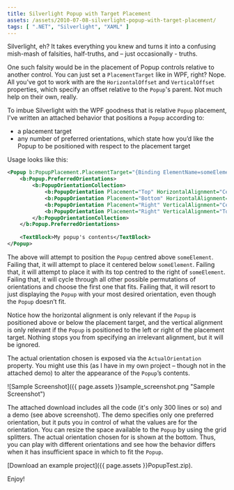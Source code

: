 ```yaml
---
title: Silverlight Popup with Target Placement
assets: /assets/2010-07-08-silverlight-popup-with-target-placement/
tags: [ ".NET", "Silverlight", "XAML" ]
---
```

Silverlight, eh? It takes everything you knew and turns it into a confusing mish-mash of falsities, half-truths, and – just occasionally - truths.

One such falsity would be in the placement of Popup controls relative to another control. You can just set a `PlacementTarget` like in WPF, right? Nope. All you've got to work with are the `HorizontalOffset` and `VerticalOffset` properties, which specify an offset relative to the `Popup`'s parent. Not much help on their own, really.

To imbue Silverlight with the WPF goodness that is relative `Popup` placement, I've written an attached behavior that positions a `Popup` according to:

* a placement target
* any number of preferred orientations, which state how you’d like the Popup to be positioned with respect to the placement target

Usage looks like this:

```xml
<Popup b:PopupPlacement.PlacementTarget="{Binding ElementName=someElement}">
    <b:Popup.PreferredOrientations>
        <b:PopupOrientationCollection>
            <b:PopupOrientation Placement="Top" HorizontalAlignment="Center"/>
            <b:PopupOrientation Placement="Bottom" HorizontalAlignment="Center"/>
            <b:PopupOrientation Placement="Right" VerticalAlignment="Center"/>
            <b:PopupOrientation Placement="Right" VerticalAlignment="TopCenter"/>
        </b:PopupOrientationCollection>
    </b:Popup.PreferredOrientations>
 
    <TextBlock>My popup's contents</TextBlock>
</Popup>
```

The above will attempt to position the `Popup` centred above `someElement`. Failing that, it will attempt to place it centered below `someElement`. Failing that, it will attempt to place it with its top centred to the right of `someElement`. Failing that, it will cycle through all other possible permutations of orientations and choose the first one that fits. Failing that, it will resort to just displaying the `Popup` with your most desired orientation, even though the `Popup` doesn’t fit.

Notice how the horizontal alignment is only relevant if the `Popup` is positioned above or below the placement target, and the vertical alignment is only relevant if the `Popup` is positioned to the left or right of the placement target. Nothing stops you from specifying an irrelevant alignment, but it will be ignored.

The actual orientation chosen is exposed via the `ActualOrientation` property. You might use this (as I have in my own project – though not in the attached demo) to alter the appearance of the `Popup`’s contents.

![Sample Screenshot]({{ page.assets }}sample_screenshot.png "Sample Screenshot")

The attached download includes all the code (it's only 300 lines or so) and a demo (see above screenshot). The demo specifies only one preferred orientation, but it puts you in control of what the values are for the orientation. You can resize the space available to the `Popup` by using the grid splitters. The actual orientation chosen for is shown at the bottom. Thus, you can play with different orientations and see how the behavior differs when it has insufficient space in which to fit the `Popup`.

[Download an example project]({{ page.assets }}PopupTest.zip).

Enjoy!